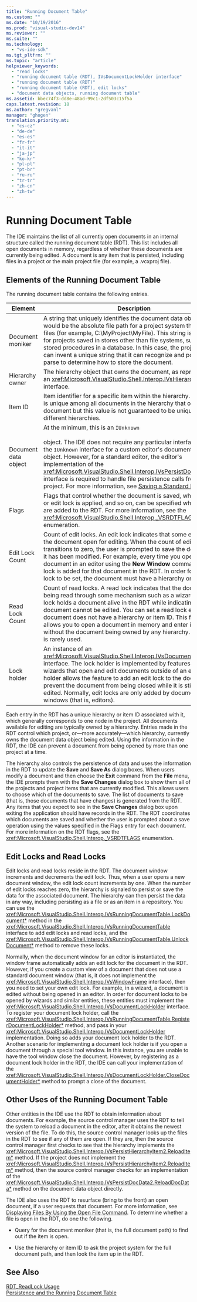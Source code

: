 ```yaml
---
title: "Running Document Table"
ms.custom: ""
ms.date: "10/19/2016"
ms.prod: "visual-studio-dev14"
ms.reviewer: ""
ms.suite: ""
ms.technology: 
  - "vs-ide-sdk"
ms.tgt_pltfrm: ""
ms.topic: "article"
helpviewer_keywords: 
  - "read locks"
  - "running document table (RDT), IVsDocumentLockHolder interface"
  - "running document table (RDT)"
  - "running document table (RDT), edit locks"
  - "document data objects, running document table"
ms.assetid: bbec74f3-dd8e-48ad-99c1-2df503c15f5a
caps.latest.revision: 18
ms.author: "gregvanl"
manager: "ghogen"
translation.priority.mt: 
  - "cs-cz"
  - "de-de"
  - "es-es"
  - "fr-fr"
  - "it-it"
  - "ja-jp"
  - "ko-kr"
  - "pl-pl"
  - "pt-br"
  - "ru-ru"
  - "tr-tr"
  - "zh-cn"
  - "zh-tw"
---
```

# Running Document Table
The IDE maintains the list of all currently open documents in an internal structure called the running document table (RDT). This list includes all open documents in memory, regardless of whether these documents are currently being edited. A document is any item that is persisted, including files in a project or the main project file (for example, a .vcxproj file).  
  
## Elements of the Running Document Table  
 The running document table contains the following entries.  
  
|Element|Description|  
|-------------|-----------------|  
|Document moniker|A string that uniquely identifies the document data object. This would be the absolute file path for a project system that manages files (for example, C:\MyProject\MyFile). This string is also used for projects saved in stores other than file systems, such as stored procedures in a database. In this case, the project system can invent a unique string that it can recognize and possibly parse to determine how to store the document.|  
|Hierarchy owner|The hierarchy object that owns the document, as represented by an <xref:Microsoft.VisualStudio.Shell.Interop.IVsHierarchy> interface.|  
|Item ID|Item identifier for a specific item within the hierarchy. This value is unique among all documents in the hierarchy that owns this document but this value is not guaranteed to be unique across different hierarchies.|  
|Document data object|At the minimum, this is an `IUnknown`<br /><br /> object. The IDE does not require any particular interface beyond the `IUnknown` interface for a custom editor's document data object. However, for a standard editor, the editor's implementation of the <xref:Microsoft.VisualStudio.Shell.Interop.IVsPersistDocData2> interface is required to handle file persistence calls from the project. For more information, see [Saving a Standard Document](../extensibility-internals/saving-a-standard-document.md).|  
|Flags|Flags that control whether the document is saved, whether a read or edit lock is applied, and so on, can be specified when entries are added to the RDT. For more information, see the <xref:Microsoft.VisualStudio.Shell.Interop._VSRDTFLAGS> enumeration.|  
|Edit Lock Count|Count of edit locks. An edit lock indicates that some editor has the document open for editing. When the count of edit locks transitions to zero, the user is prompted to save the document, if it has been modified. For example, every time you open a document in an editor using the **New Window** command, an edit lock is added for that document in the RDT. In order for an edit lock to be set, the document must have a hierarchy or item ID.|  
|Read Lock Count|Count of read locks. A read lock indicates that the document is being read through some mechanism such as a wizard. A read lock holds a document alive in the RDT while indicating that the document cannot be edited. You can set a read lock even if the document does not have a hierarchy or item ID. This feature allows you to open a document in memory and enter it in the RDT without the document being owned by any hierarchy. This feature is rarely used.|  
|Lock holder|An instance of an <xref:Microsoft.VisualStudio.Shell.Interop.IVsDocumentLockHolder> interface. The lock holder is implemented by features such as wizards that open and edit documents outside of an editor. A lock holder allows the feature to add an edit lock to the document to prevent the document from being closed while it is still being edited. Normally, edit locks are only added by document windows (that is, editors).|  
  
 Each entry in the RDT has a unique hierarchy or item ID associated with it, which generally corresponds to one node in the project. All documents available for editing are typically owned by a hierarchy. Entries made in the RDT control which project, or—more accurately—which hierarchy, currently owns the document data object being edited. Using the information in the RDT, the IDE can prevent a document from being opened by more than one project at a time.  
  
 The hierarchy also controls the persistence of data and uses the information in the RDT to update the **Save** and **Save As** dialog boxes. When users modify a document and then choose the **Exit** command from the **File** menu, the IDE prompts them with the **Save Changes** dialog box to show them all of the projects and project items that are currently modified. This allows users to choose which of the documents to save. The list of documents to save (that is, those documents that have changes) is generated from the RDT. Any items that you expect to see in the **Save Changes** dialog box upon exiting the application should have records in the RDT. The RDT coordinates which documents are saved and whether the user is prompted about a save operation using the values specified in the Flags entry for each document. For more information on the RDT flags, see the <xref:Microsoft.VisualStudio.Shell.Interop._VSRDTFLAGS> enumeration.  
  
## Edit Locks and Read Locks  
 Edit locks and read locks reside in the RDT. The document window increments and decrements the edit lock. Thus, when a user opens a new document window, the edit lock count increments by one. When the number of edit locks reaches zero, the hierarchy is signaled to persist or save the data for the associated document. The hierarchy can then persist the data in any way, including persisting as a file or as an item in a repository. You can use the <xref:Microsoft.VisualStudio.Shell.Interop.IVsRunningDocumentTable.LockDocument*> method in the <xref:Microsoft.VisualStudio.Shell.Interop.IVsRunningDocumentTable> interface to add edit locks and read locks, and the <xref:Microsoft.VisualStudio.Shell.Interop.IVsRunningDocumentTable.UnlockDocument*> method to remove these locks.  
  
 Normally, when the document window for an editor is instantiated, the window frame automatically adds an edit lock for the document in the RDT. However, if you create a custom view of a document that does not use a standard document window (that is, it does not implement the <xref:Microsoft.VisualStudio.Shell.Interop.IVsWindowFrame> interface), then you need to set your own edit lock. For example, in a wizard, a document is edited without being opened in an editor. In order for document locks to be opened by wizards and similar entities, these entities must implement the <xref:Microsoft.VisualStudio.Shell.Interop.IVsDocumentLockHolder> interface. To register your document lock holder, call the <xref:Microsoft.VisualStudio.Shell.Interop.IVsRunningDocumentTable.RegisterDocumentLockHolder*> method, and pass in your <xref:Microsoft.VisualStudio.Shell.Interop.IVsDocumentLockHolder> implementation. Doing so adds your document lock holder to the RDT. Another scenario for implementing a document lock holder is if you open a document through a special tool window. In this instance, you are unable to have the tool window close the document. However, by registering as a document lock holder in the RDT, the IDE can call your implementation of the <xref:Microsoft.VisualStudio.Shell.Interop.IVsDocumentLockHolder.CloseDocumentHolder*> method to prompt a close of the document.  
  
## Other Uses of the Running Document Table  
 Other entities in the IDE use the RDT to obtain information about documents. For example, the source control manager uses the RDT to tell the system to reload a document in the editor, after it obtains the newest version of the file. To do this, the source control manager looks up the files in the RDT to see if any of them are open. If they are, then the source control manager first checks to see that the hierarchy implements the <xref:Microsoft.VisualStudio.Shell.Interop.IVsPersistHierarchyItem2.ReloadItem*> method. If the project does not implement the <xref:Microsoft.VisualStudio.Shell.Interop.IVsPersistHierarchyItem2.ReloadItem*> method, then the source control manager checks for an implementation of the <xref:Microsoft.VisualStudio.Shell.Interop.IVsPersistDocData2.ReloadDocData*> method on the document data object directly.  
  
 The IDE also uses the RDT to resurface (bring to the front) an open document, if a user requests that document. For more information, see [Displaying Files By Using the Open File Command](../extensibility-internals/displaying-files-by-using-the-open-file-command.md). To determine whether a file is open in the RDT, do one the following.  
  
-   Query for the document moniker (that is, the full document path) to find out if the item is open.  
  
-   Use the hierarchy or item ID to ask the project system for the full document path, and then look the item up in the RDT.  
  
## See Also  
 [RDT_ReadLock Usage](../extensibility-internals/rdt_readlock-usage.md)   
 [Persistence and the Running Document Table](../extensibility-internals/persistence-and-the-running-document-table.md)